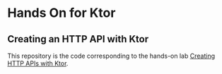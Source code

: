 # Hands On for Ktor

## Creating an HTTP API with Ktor

This repository is the code corresponding to the hands-on lab [Creating HTTP APIs with Ktor](https://play.kotlinlang.org/hands-on/Creating%20http%20apis%20with%20ktor/01_Introduction). 

